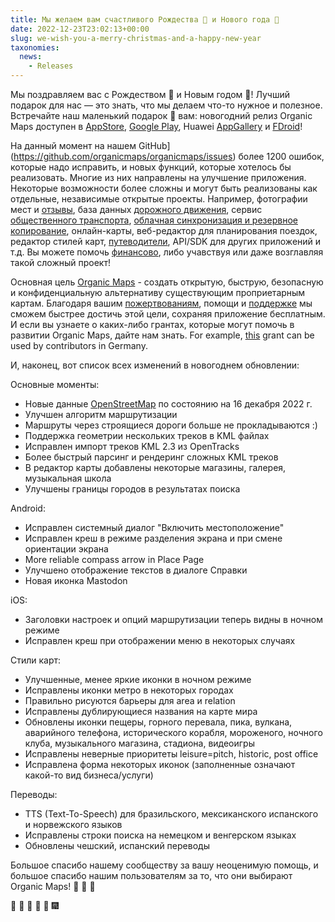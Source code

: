 ```yaml
---
title: Мы желаем вам счастливого Рождества 🎅 и Нового года 🎄
date: 2022-12-23T23:02:13+00:00
slug: we-wish-you-a-merry-christmas-and-a-happy-new-year
taxonomies:
  news:
    - Releases
---
```


Мы поздравляем вас с Рождеством 🎅 и Новым годом 🎄! Лучший подарок для нас — это знать, что мы делаем что-то нужное и полезное. Встречайте наш маленький подарок 🎁 вам: новогодний релиз Organic Maps доступен в [AppStore](https://apps.apple.com/app/organic-maps/id1567437057), [Google Play](https://play.google.com/store/apps/details?id=app.organicmaps), Huawei [AppGallery](https://appgallery.huawei.com/#/app/C104325611?local=en) и [FDroid](https://f-droid.org/en/packages/app.organicmaps/)!

На данный момент на нашем GitHub](https://github.com/organicmaps/organicmaps/issues) более 1200 ошибок, которые надо исправить, и новых функций, которые хотелось бы реализовать. Многие из них направлены на улучшение приложения. Некоторые возможности более сложны и могут быть реализованы как отдельные, независимые открытые проекты. Например, фотографии мест и [отзывы](https://github.com/organicmaps/organicmaps/issues/2758), база данных [дорожного движения](https://github.com/organicmaps/organicmaps/issues/1160), сервис [общественного транспорта](https://github.com/organicmaps/organicmaps/issues/837), [облачная синхронизация и резервное копирование](https://github.com/organicmaps/organicmaps/issues/2082), онлайн-карты, веб-редактор для планирования поездок, редактор стилей карт, [путеводители](https://github.com/organicmaps/organicmaps/issues/3648), API/SDK для других приложений и т.д. Вы можете помочь [финансово](https://organicmaps.app/donate/), либо учавствуя или даже возглавляя такой сложный проект!

Основная цель [Organic Maps](https://organicmaps.app/) - создать открытую, быструю, безопасную и конфиденциальную альтернативу существующим проприетарным картам. Благодаря вашим [пожертвованиям](https://organicmaps.app/donate/), помощи и [поддержке](https://organicmaps.app/support-us/) мы сможем быстрее достичь этой цели, сохраняя приложение бесплатным. И если вы узнаете о каких-либо грантах, которые могут помочь в развитии Organic Maps, дайте нам знать. For example, [this](https://prototypefund.de/) grant can be used by contributors in Germany.

И, наконец, вот список всех изменений в новогоднем обновлении:

Основные моменты:

- Новые данные [OpenStreetMap](https://openstreetmap.org/) по состоянию на 16 декабря 2022 г.
- Улучшен алгоритм маршрутизации
- Маршруты через строящиеся дороги больше не прокладываются :)
- Поддержка геометрии нескольких треков в KML файлах
- Исправлен импорт треков KML 2.3 из OpenTracks
- Более быстрый парсинг и рендеринг сложных KML треков
- В редактор карты добавлены некоторые магазины, галерея, музыкальная школа
- Улучшены границы городов в результатах поиска

Android:

- Исправлен системный диалог "Включить местоположение"
- Исправлен креш в режиме разделения экрана и при смене ориентации экрана
- More reliable compass arrow in Place Page
- Улучшено отображение текстов в диалоге Справки
- Новая иконка Mastodon

iOS:

- Заголовки настроек и опций маршрутизации теперь видны в ночном режиме
- Исправлен креш при отображении меню в некоторых случаях

Стили карт:

- Улучшенные, менее яркие иконки в ночном режиме
- Исправлены иконки метро в некоторых городах
- Правильно рисуются барьеры для area и relation
- Исправлены дублирующиеся названия на карте мира
- Обновлены иконки пещеры, горного перевала, пика, вулкана, аварийного телефона, исторического корабля, мороженого, ночного клуба, музыкального магазина, стадиона, видеоигры
- Исправлены неверные приоритеты leisure=pitch, historic, post office
- Исправлена форма некоторых иконок (заполненные означают какой-то вид бизнеса/услуги)

Переводы:

- TTS (Text-To-Speech) для бразильского, мексиканского испанского и норвежского языков
- Исправлены строки поиска на немецком и венгерском языках
- Обновлены чешский, испанский переводы

Большое спасибо нашему сообществу за вашу неоценимую помощь, и большое спасибо нашим пользователям за то, что они выбирают Organic Maps! 🙏 🙏 🙏

🎇 🎈 🎉 🎊 🎄 🎆
